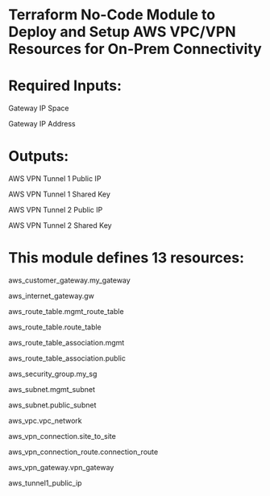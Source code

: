 # Terraform No-Code Module to Deploy and Setup AWS VPC/VPN Resources for On-Prem Connectivity


# Required Inputs:


Gateway IP Space


Gateway IP Address


# Outputs:


AWS VPN Tunnel 1 Public IP


AWS VPN Tunnel 1 Shared Key


AWS VPN Tunnel 2 Public IP


AWS VPN Tunnel 2 Shared Key


# This module defines 13 resources:


aws_customer_gateway.my_gateway


aws_internet_gateway.gw


aws_route_table.mgmt_route_table


aws_route_table.route_table


aws_route_table_association.mgmt


aws_route_table_association.public


aws_security_group.my_sg


aws_subnet.mgmt_subnet


aws_subnet.public_subnet


aws_vpc.vpc_network


aws_vpn_connection.site_to_site


aws_vpn_connection_route.connection_route


aws_vpn_gateway.vpn_gateway


aws_tunnel1_public_ip
